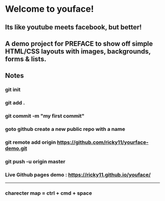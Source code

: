 # Welcome to youface!

## Its like youtube meets facebook, but better!

## A demo project for PREFACE to show off simple HTML/CSS layouts with images, backgrounds, forms & lists.

## Notes
### git init
### git add .
### git commit -m "my first commit"

### goto github create a new public repo with a name

### git remote add origin https://github.com/ricky11/yourface-demo.git

### git push -u origin master

### Live Github pages demo : https://ricky11.github.io/youface/

---
### charecter map = ctrl + cmd + space
